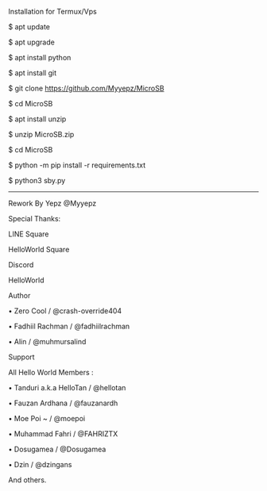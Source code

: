 Installation for Termux/Vps

$ apt update

$ apt upgrade

$ apt install python

$ apt install git

$ git clone https://github.com/Myyepz/MicroSB

$ cd MicroSB

$ apt install unzip

$ unzip MicroSB.zip

$ cd MicroSB

$ python -m pip install -r requirements.txt

$ python3 sby.py

------------------------------

Rework By Yepz @Myyepz

Special Thanks:

LINE Square

HelloWorld Square

Discord

HelloWorld

Author

• Zero Cool / @crash-override404

• Fadhiil Rachman / @fadhiilrachman

• Alin / @muhmursalind

Support

All Hello World Members :

• Tanduri a.k.a HelloTan / @hellotan

• Fauzan Ardhana / @fauzanardh

• Moe Poi ~ / @moepoi

• Muhammad Fahri / @FAHRIZTX

• Dosugamea / @Dosugamea

• Dzin / @dzingans

And others.
